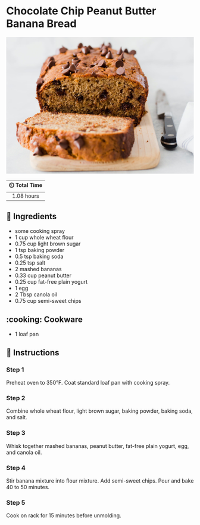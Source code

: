 # Chocolate Chip Peanut Butter Banana Bread

![Chocolate Chip Peanut Butter Banana Bread](../assets/images/chocolate-chip-peanut-butter-banana-bread.jpg)

| :timer_clock: Total Time |
|:-----------------------: |
| 1.08 hours |

## :salt: Ingredients

- some cooking spray
- 1 cup whole wheat flour
- 0.75 cup light brown sugar
- 1 tsp baking powder
- 0.5 tsp baking soda
- 0.25 tsp salt
- 2 mashed bananas
- 0.33 cup peanut butter
- 0.25 cup fat-free plain yogurt
- 1 egg
- 2 Tbsp canola oil
- 0.75 cup semi-sweet chips

## :cooking: Cookware

- 1 loaf pan

## :pencil: Instructions

### Step 1

Preheat oven to 350°F. Coat standard loaf pan with cooking spray.

### Step 2

Combine whole wheat flour, light brown sugar, baking powder, baking soda, and salt.

### Step 3

Whisk together mashed bananas, peanut butter, fat-free plain yogurt, egg, and canola oil.

### Step 4

Stir banana mixture into flour mixture. Add semi-sweet chips. Pour and bake 40 to 50 minutes.

### Step 5

Cook on rack for 15 minutes before unmolding.

